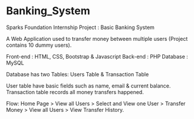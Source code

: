 # Banking_System

Sparks Foundation Internship Project : Basic Banking System

A Web Application used to transfer money between multiple users (Project contains 10 dummy users).

Front-end : HTML, CSS, Bootstrap & Javascript 
Back-end : PHP 
Database : MySQL

Database has two Tables:
      Users Table & Transaction Table

User table have basic fields such as name, email & current balance.
Transaction table records all money transfers happened.

Flow: Home Page > View all Users > Select and View one User > Transfer Money > View all Users > View Transfer History.
